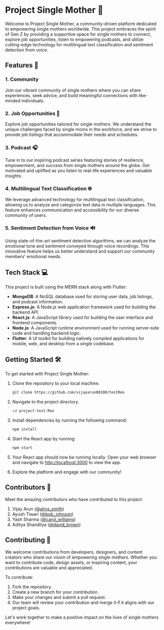 # Project Single Mother 🌟

Welcome to Project Single Mother, a community-driven platform dedicated to empowering single mothers worldwide. This project embraces the spirit of Gen Z by providing a supportive space for single mothers to connect, explore job opportunities, listen to empowering podcasts, and utilize cutting-edge technology for multilingual text classification and sentiment detection from voice.

## Features 🚀

### 1. Community
Join our vibrant community of single mothers where you can share experiences, seek advice, and build meaningful connections with like-minded individuals.

### 2. Job Opportunities 💼
Explore job opportunities tailored for single mothers. We understand the unique challenges faced by single moms in the workforce, and we strive to provide job listings that accommodate their needs and schedules.

### 3. Podcast 🎧
Tune in to our inspiring podcast series featuring stories of resilience, empowerment, and success from single mothers around the globe. Get motivated and uplifted as you listen to real-life experiences and valuable insights.

### 4. Multilingual Text Classification 🌐
We leverage advanced technology for multilingual text classification, allowing us to analyze and categorize text data in multiple languages. This feature enhances communication and accessibility for our diverse community of users.

### 5. Sentiment Detection from Voice 🔊
Using state-of-the-art sentiment detection algorithms, we can analyze the emotional tone and sentiment conveyed through voice recordings. This innovative feature helps us better understand and support our community members' emotional needs.

## Tech Stack 💻

This project is built using the MERN stack along with Flutter:

- **MongoDB**: A NoSQL database used for storing user data, job listings, and podcast information.
- **Express.js**: A Node.js web application framework used for building the backend API.
- **React.js**: A JavaScript library used for building the user interface and frontend components.
- **Node.js**: A JavaScript runtime environment used for running server-side code and handling backend logic.
- **Flutter**: A UI toolkit for building natively compiled applications for mobile, web, and desktop from a single codebase.

## Getting Started 🛠️

To get started with Project Single Mother:

1. Clone the repository to your local machine.
   ```bash
   git clone https://github.com/vijayarun00100/testReo
   ```

2. Navigate to the project directory.
   ```bash
   cd project-test-Reo
   ```

3. Install dependencies by running the following command:
   ```bash
   npm install
   ```

4. Start the React app by running:
   ```bash
   npm start
   ```

5. Your React app should now be running locally. Open your web browser and navigate to [http://localhost:3000](http://localhost:3000) to view the app.

6. Explore the platform and engage with our community!

## Contributors 👥

Meet the amazing contributors who have contributed to this project:

1. Vijay Arun ([@alice_smith](https://github.com/vijayarun00100))
2. Ayush Tiwari ([@bob_johnson](https://github.com/ayushtiw))
3. Yash Sharma ([@carol_williams](https://github.com/thedevyash))
4. Aditya Shandilya ([@david_brown](https://github.com/adityagaz))

## Contributing 🤝

We welcome contributions from developers, designers, and content creators who share our vision of empowering single mothers. Whether you want to contribute code, design assets, or inspiring content, your contributions are valuable and appreciated.

To contribute:

1. Fork the repository.
2. Create a new branch for your contribution.
3. Make your changes and submit a pull request.
4. Our team will review your contribution and merge it if it aligns with our project goals.

Let's work together to make a positive impact on the lives of single mothers everywhere!
